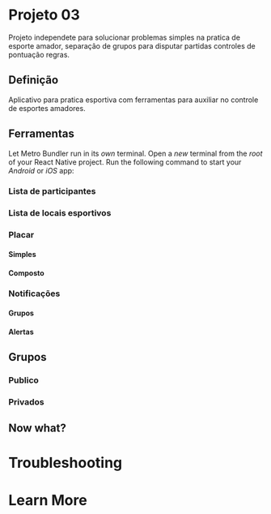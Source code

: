 # Projeto 03

Projeto independete para solucionar problemas simples na pratica de esporte amador, separação de grupos para disputar partidas controles de pontuação regras.

## Definição

Aplicativo para pratica esportiva com ferramentas para auxiliar no controle de esportes amadores.

## Ferramentas

Let Metro Bundler run in its _own_ terminal. Open a _new_ terminal from the _root_ of your React Native project. Run the following command to start your _Android_ or _iOS_ app:

### Lista de participantes

### Lista de locais esportivos

### Placar

#### Simples

#### Composto

### Notificações

#### Grupos

#### Alertas

## Grupos

### Publico

### Privados

## Now what?

# Troubleshooting

# Learn More

